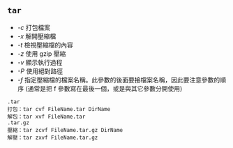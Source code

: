## `tar`
-   _-c_ 打包檔案
-   _-x_ 解開壓縮檔
-   _-t_ 檢視壓縮檔的內容
-   _-z_ 使用 gzip 壓縮
-   _-v_ 顯示執行過程
-   _-P_ 使用絕對路徑
-   _-f_ 指定壓縮檔的檔案名稱。此參數的後面要接檔案名稱，因此要注意參數的順序 (通常是把 f 參數寫在最後一個，或是與其它參數分開使用)

```
.tar  
打包：tar cvf FileName.tar DirName  
解包：tar xvf FileName.tar
.tar.gz  
壓縮：tar zcvf FileName.tar.gz DirName  
解壓：tar zxvf FileName.tar.gz
```